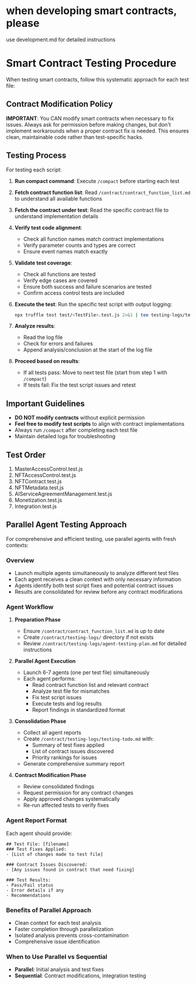 
# when developing smart contracts, please
use development.md for detailed instructions

# Smart Contract Testing Procedure

When testing smart contracts, follow this systematic approach for each test file:

## Contract Modification Policy

**IMPORTANT**: You CAN modify smart contracts when necessary to fix issues. Always ask for permission before making changes, but don't implement workarounds when a proper contract fix is needed. This ensures clean, maintainable code rather than test-specific hacks.

## Testing Process

For testing each script:

1. **Run compact command**: Execute `/compact` before starting each test

2. **Fetch contract function list**: Read `/contract/contract_function_list.md` to understand all available functions

3. **Fetch the contract under test**: Read the specific contract file to understand implementation details

4. **Verify test code alignment**:
   - Check all function names match contract implementations
   - Verify parameter counts and types are correct
   - Ensure event names match exactly

5. **Validate test coverage**:
   - Check all functions are tested
   - Verify edge cases are covered
   - Ensure both success and failure scenarios are tested
   - Confirm access control tests are included

6. **Execute the test**: Run the specific test script with output logging:
   ```bash
   npx truffle test test/<TestFile>.test.js 2>&1 | tee testing-logs/test_$(date +%Y%m%d_%H%M%S)_<TestFile>.log
   ```

7. **Analyze results**:
   - Read the log file
   - Check for errors and failures
   - Append analysis/conclusion at the start of the log file

8. **Proceed based on results**:
   - If all tests pass: Move to next test file (start from step 1 with `/compact`)
   - If tests fail: Fix the test script issues and retest

## Important Guidelines

- **DO NOT modify contracts** without explicit permission
- **Feel free to modify test scripts** to align with contract implementations
- Always run `/compact` after completing each test file
- Maintain detailed logs for troubleshooting

## Test Order

1. MasterAccessControl.test.js
2. NFTAccessControl.test.js
3. NFTContract.test.js
4. NFTMetadata.test.js
5. AIServiceAgreementManagement.test.js
6. Monetization.test.js
7. Integration.test.js

## Parallel Agent Testing Approach

For comprehensive and efficient testing, use parallel agents with fresh contexts:

### Overview
- Launch multiple agents simultaneously to analyze different test files
- Each agent receives a clean context with only necessary information
- Agents identify both test script fixes and potential contract issues
- Results are consolidated for review before any contract modifications

### Agent Workflow

1. **Preparation Phase**
   - Ensure `/contract/contract_function_list.md` is up to date
   - Create `/contract/testing-logs/` directory if not exists
   - Review `/contract/testing-logs/agent-testing-plan.md` for detailed instructions

2. **Parallel Agent Execution**
   - Launch 6-7 agents (one per test file) simultaneously
   - Each agent performs:
     - Read contract function list and relevant contract
     - Analyze test file for mismatches
     - Fix test script issues
     - Execute tests and log results
     - Report findings in standardized format

3. **Consolidation Phase**
   - Collect all agent reports
   - Create `/contract/testing-logs/testing-todo.md` with:
     - Summary of test fixes applied
     - List of contract issues discovered
     - Priority rankings for issues
   - Generate comprehensive summary report

4. **Contract Modification Phase**
   - Review consolidated findings
   - Request permission for any contract changes
   - Apply approved changes systematically
   - Re-run affected tests to verify fixes

### Agent Report Format
Each agent should provide:
```
## Test File: [filename]
### Test Fixes Applied:
- [List of changes made to test file]

### Contract Issues Discovered:
- [Any issues found in contract that need fixing]

### Test Results:
- Pass/Fail status
- Error details if any
- Recommendations
```

### Benefits of Parallel Approach
- Clean context for each test analysis
- Faster completion through parallelization
- Isolated analysis prevents cross-contamination
- Comprehensive issue identification

### When to Use Parallel vs Sequential
- **Parallel**: Initial analysis and test fixes
- **Sequential**: Contract modifications, integration testing